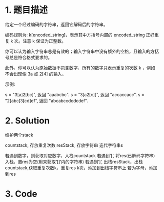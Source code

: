 # 1. 题目描述
给定一个经过编码的字符串，返回它解码后的字符串。

编码规则为: k[encoded_string]，表示其中方括号内部的 encoded_string 正好重复 k 次。注意 k 保证为正整数。

你可以认为输入字符串总是有效的；输入字符串中没有额外的空格，且输入的方括号总是符合格式要求的。

此外，你可以认为原始数据不包含数字，所有的数字只表示重复的次数 k ，例如不会出现像 3a 或 2[4] 的输入。

示例:

s = "3[a]2[bc]", 返回 "aaabcbc".
s = "3[a2[c]]", 返回 "accaccacc".
s = "2[abc]3[cd]ef", 返回 "abcabccdcdcdef".
# 2. Solution
维护两个stack

countstack, 存放重复次数
resStack, 存放字符串
迭代字符串s

若遇到数字，则获取对应数字，入栈countstack
若遇到’[‘, 将res(已解码字符串)入栈，置res为空(用来获取’[]’内的字符串)
若遇到’]’, 出栈resStack，出栈countstack,获取重复次数k，重复res k次，添加到出栈字符串上
若为字母，添加到res

# 3. Code
```
```